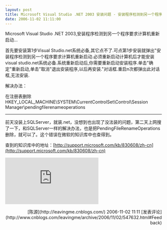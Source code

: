 ```yaml
---
layout: post
title: Microsoft Visual Studio .NET 2003 安装问题 - 安装程序检测到另一个程序要求计算机重新启动
date: 2006-11-02 11:11:00
---
```

Microsoft Visual Studio .NET 2003,安装程序检测到另一个程序要求计算机重新启动...

首先要安装第1步Visual Studio.net系统必备,其它点不了.可点第1步安装就弹出"安装程序检测到另一个程序要求计算机重新启动.必须重新启动计算机后才能安装visual studio.net系统必备.系统重新启动后,你需要重新启动安装程序.单击"确定"重新启动,单击"取消"退出安装程序,以后再安装."对话框.重启n次都弹出此对话框,无法安装.

解决办法：

在注册表删除HKEY_LOCAL_MACHINE\SYSTEM\CurrentControlSet\Control\Session Manager\pendingfilerenameoperations 

******************************************************************

前天没装上SQLServer，就装.net，没想到也出现了没法装的问题，第二天上网搜了一下，和SQLServer一样的解决办法，也是把PendingFileRenameOperations删除，就可以了。这个错误在微软的知识库中也查得到。

查到的知识库中的地址：[http://support.microsoft.com/kb/830608/zh-cn](http://support.microsoft.com/kb/830608/zh-cn)

  ![](http://www.cnblogs.com/leavingme/aggbug/547632.html)

<div align="right">[陈源](http://leavingme.cnblogs.com/) 2006-11-02 11:11 [发表评论](http://www.cnblogs.com/leavingme/archive/2006/11/02/547632.html#Feedback)</div>